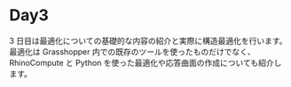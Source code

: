 # Day3

3 日目は最適化についての基礎的な内容の紹介と実際に構造最適化を行います。
最適化は Grasshopper 内での既存のツールを使ったものだけでなく、RhinoCompute と Python を使った最適化や応答曲面の作成についても紹介します。
